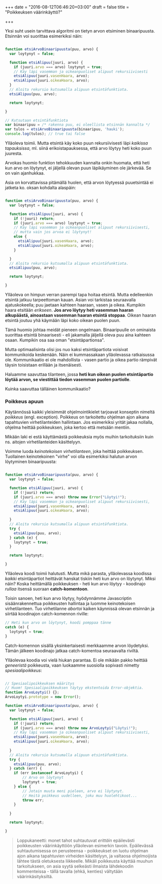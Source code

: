 +++
date = "2016-08-12T06:46:20+03:00"
draft = false
title = "Poikkeuksen väärinkäyttö?"

+++

Yksi suht usein tarvittava algoritmi on tietyn arvon etsiminen binaaripuusta. Etsinnän voi suorittaa esimerkiksi näin:

```javascript

function etsiArvoBinaaripuusta(puu, arvo) {
  var loytynyt = false;	

  function etsiAlipuu(juuri, arvo) {
    if (juuri.arvo === arvo) loytynyt = true;
    // Käy läpi vasemman ja oikeanpuoliset alipuut rekursiivisesti
    etsiAlipuu(juuri.vasenHaara, arvo);
    etsiAlipuu(juuri.oikeaHaara, arvo);
  }
  // Aloita rekursio kutsumalla alipuun etsintäfunktiota.
  etsiAlipuu(puu, arvo);

  return loytynyt;

}

// Kutsutaan etsintäfunktiota
var binaaripuu = /* rakenna puu, ei oleellista etsinnän kannalta */
var tulos = etsiArvoBinaaripuusta(binaaripuu, 'hauki');
console.log(tulos); // true tai false

```

Ylläoleva toimii. Mutta etsintä käy koko puun rekursiivisesti läpi *kaikissa tapauksissa*, ml. siinä erikoistapauksessa, että arvo löytyy heti koko puun juuresta.

Arvokas huomio funktion tehokkuuden kannalta onkin huomata, että heti kun arvo on löytynyt, ei jäljellä olevan puun läpikäyminen ole järkevää. Se on vain ajanhukkaa.

Asia on korvattavissa pitämällä huolen, että arvon löytyessä puuetsintää ei jatketa ko. oksan kohdalta alaspäin:

```javascript

function etsiArvoBinaaripuusta(puu, arvo) {
  var loytynyt = false;	

  function etsiAlipuu(juuri, arvo) {
    if (!juuri) return;
    if (juuri.arvo === arvo) loytynyt = true;
    // Käy läpi vasemman ja oikeanpuoliset alipuut rekursiivisesti,
    // mutta vain jos arvoa ei löytynyt!
    else {
      etsiAlipuu(juuri.vasenHaara, arvo);
      etsiAlipuu(juuri.oikeaHaara, arvo);   	
    }

  }
  // Aloita rekursio kutsumalla alipuun etsintäfunktiota.
  etsiAlipuu(puu, arvo);

  return loytynyt;

}

```

Ylläoleva on himpun verran parempi tapa hoitaa etsintä. Mutta edelleenkin etsintä jatkuu tarpeettoman kauan. Asian voi tarkistaa seuraavalla ajatuskokeella; puu jaetaan kahteen haaraan, vasen ja oikea. Kumpikin haara etsitään *erikseen*. **Jos arvo löytyy heti vasemman haaran alkupäästä, ainoastaan vasemman haaran etsintä stoppaa**. Oikean haaran etsintä joutuu yhä käymään läpi koko oikean puolen puun.

Tämä huomio johtaa meidät pieneen ongelmaan. Binaaripuulle on ominaista suorittaa etsintä binaarisesti - eli jakamalla jäljellä oleva puu aina kahteen osaan. Kumpikin osa saa oman "etsintäpartionsa". 

Mutta optimaalisinta olisi jos nuo kaksi etsintäpartiota voisivat kommunikoida keskenään. Näin ei kummassakaan ylläolevassa ratkaisussa ole. Kommunikaatio ei ole mahdollista - vasen partio ja oikea partio rämpivät täysin toisistaan erillään ja itsenäisesti.

Haluamme saavuttaa tilanteen, jossa **heti kun oikean puolen etsintäpartio löytää arvon, se viestittää tiedon vasemman puolen partiolle**.

Kuinka saavuttaa tälläinen kommunikaatio?

### Poikkeus apuun

Käytännössä kaikki yleisimmät ohjelmointikielet tarjoavat konseptin nimeltä *poikkeus* (engl. exception). Poikkeus on tarkoitettu ohjelman ajon aikana tapahtuvien virhetilanteiden hallintaan. Jos esimerkiksi yrität jakaa nollalla, ohjelma heittää poikkeuksen, joka kertoo että metsään mentiin.

Mikään laki ei estä käyttämästä poikkeuksia myös muihin tarkoituksiin kuin ns. aitojen virhetilanteiden käsittelyyn. 

Voimme luoda *keinotekoisen virhetilanteen*, joka heittää poikkeuksen. Tuollainen keinotekoinen "virhe" voi olla esimerkiksi halutun arvon löytyminen binaaripuusta:

```javascript

function etsiArvoBinaaripuusta(puu, arvo) {
  var loytynyt = false;	

  function etsiAlipuu(juuri, arvo) {
    if (!juuri) return;
    if (juuri.arvo === arvo) throw new Error("Löytyi!");
    // Käy läpi vasemman ja oikeanpuoliset alipuut rekursiivisesti,
    etsiAlipuu(juuri.vasenHaara, arvo);
    etsiAlipuu(juuri.oikeaHaara, arvo);   	
    
  }
  // Aloita rekursio kutsumalla alipuun etsintäfunktiota.
  try {
    etsiAlipuu(puu, arvo);
  } catch (e) {
    loytynyt = true;
  }

  return loytynyt;

}

```

Ylläoleva koodi toimii halutusti. Mutta mikä parasta, ylläolevassa koodissa *kaikki* etsintäpartiot heittävät hanskat tiskiin heti kun arvo on löytynyt. Miksi näin? Koska heittämällä poikkeuksen - heti kun arvo löytyy - koodinajo *rullaa* itsensä suoraan **catch-komentoon**.

Toisin sanoen, heti kun arvo löytyy, hyödynnämme Javascriptin sisäänrakennettua poikkeusten hallintaa ja luomme keinotekoisen virhetilanteen. Tuo virhetilanne *abortoi* kaiken käynnissä olevan etsinnän ja siirtää koodinajon catch-komennon riville:

```javascript
// Heti kun arvo on löytynyt, koodi pomppaa tänne
catch (e) {
  loytynyt = true;
}
```

Catch-komennon sisällä yksinkertaisesti merkkaamme arvon löydetyksi. Tämän jälkeen koodinajo jatkaa catch-komentoa seuraavalta riviltä.

Ylläolevaa koodia voi vielä hiukan parantaa. Ei ole mikään pakko heittää *geneeristä* poikkeusta, vaan luokaamme suosiolla sopivasti nimetty *spesiaalipoikkeus*:

```javascript

// Spesiaalipoikkeuksen määritys
// Huom! Spesiaalipoikkeuksen täytyy ekstentoida Error-objektia.
function ArvoLoytyi() {};
ArvoLoytyi.prototype = new Error();

function etsiArvoBinaaripuusta(puu, arvo) {
  var loytynyt = false;	

  function etsiAlipuu(juuri, arvo) {
    if (!juuri) return;
    if (juuri.arvo === arvo) throw new ArvoLoytyi("Löytyi!");
    // Käy läpi vasemman ja oikeanpuoliset alipuut rekursiivisesti,
    etsiAlipuu(juuri.vasenHaara, arvo);
    etsiAlipuu(juuri.oikeaHaara, arvo);   	
    
  }
  // Aloita rekursio kutsumalla alipuun etsintäfunktiota.
  try {
    etsiAlipuu(puu, arvo);
  } catch (err) {
    if (err instanceof ArvoLoytyi) {
    	// Arvo on löytynyt
    	loytynyt = true;
    } else {
    	// Jotain muuta meni pieleen, arvo ei löytynyt.
    	// Heitä poikkeus uudelleen, joku muu huolehtikoot...
    	throw err;
    }
    
  }

  return loytynyt;

}

```


> Loppukaneetti: monet tahot suhtautuvat *erittäin* epäilevästi poikkeusten väärinkäyttöön ylläolevan esimerkin tavoin. Epäilevässä suhtautumisessa on perusteensa - poikkeukset on luotu ohjelman ajon aikana tapahtuvien virheiden käsittelyyn, ja valtaosa ohjelmoijista lähtee tästä oletuksesta liikkeelle. Mikäli poikkeusta käyttää muuhun tarkoitukseen, on asia syytä selkeästi ilmaista lähdekoodin kommenteissa - tällä tavalla (ehkä, kenties) vältytään väärinkäsityksiltä.





